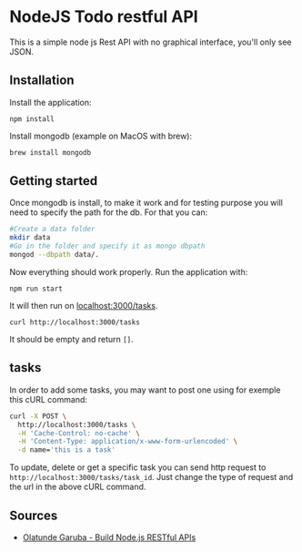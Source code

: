 # NodeJS Todo restful API

This is a simple node js Rest API with no graphical interface, you'll only see JSON.

## Installation

Install the application:
```
npm install
```

Install mongodb (example on MacOS with brew):
```bash
brew install mongodb
```

## Getting started

Once mongodb is install, to make it work and for testing purpose you will need to specify the path for the db.
For that you can:
```bash
#Create a data folder
mkdir data
#Go in the folder and specify it as mongo dbpath
mongod --dbpath data/.
```

Now everything should work properly.
Run the application with:
```
npm run start
```

It will then run on [localhost:3000/tasks](http://localhost:3000/tasks). 

```
curl http://localhost:3000/tasks
```

It should be empty and return `[]`.

##  tasks

In order to add some tasks, you may want to post one using for exemple this cURL command:

```bash
curl -X POST \
  http://localhost:3000/tasks \
  -H 'Cache-Control: no-cache' \
  -H 'Content-Type: application/x-www-form-urlencoded' \
  -d name='this is a task'
```

To update, delete or get a specific task you can send http request to `http://localhost:3000/tasks/task_id`.
Just change the type of request and the url in the above cURL command.


## Sources

- [Olatunde Garuba - Build Node.js RESTful APIs](https://www.codementor.io/olatundegaruba/nodejs-restful-apis-in-10-minutes-q0sgsfhbd)
